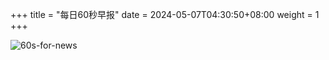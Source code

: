 +++
title = "每日60秒早报"
date = 2024-05-07T04:30:50+08:00
weight = 1
+++

![60s-for-news](/img/zaobao/zaobao.png "由 ALAPI 提供支持")
